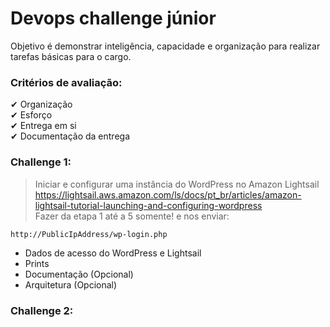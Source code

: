 # Devops challenge júnior

Objetivo é demonstrar inteligência, capacidade e organização para realizar tarefas básicas para o cargo.

### Critérios de avaliação:

✔ Organização <br>
✔ Esforço <br>
✔ Entrega em si <br>
✔ Documentação da entrega <br>


### Challenge 1:
> Iniciar e configurar uma instância do WordPress no Amazon Lightsail  <br>
https://lightsail.aws.amazon.com/ls/docs/pt_br/articles/amazon-lightsail-tutorial-launching-and-configuring-wordpress <br>
Fazer da etapa 1 até a 5 somente! e nos enviar:
```sh
http://PublicIpAddress/wp-login.php
```
- Dados de acesso do WordPress e Lightsail
- Prints
- Documentação (Opcional)
- Arquitetura (Opcional)

### Challenge 2:
